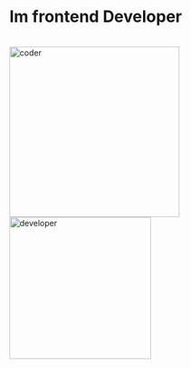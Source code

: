 <h1>Im frontend Developer</h1>
<br />
<img src="https://cdn.dribbble.com/users/239755/screenshots/3019824/dave_coding_dribbble.gif" alt="coder" height="300" />
<br />
<img src="https://agulhadeouroatelie.com/wp-content/uploads/2021/06/ouou-12.gif" alt="developer" height="250">
